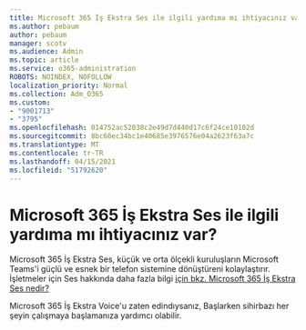```yaml
---
title: Microsoft 365 İş Ekstra Ses ile ilgili yardıma mı ihtiyacınız var?
ms.author: pebaum
author: pebaum
manager: scotv
ms.audience: Admin
ms.topic: article
ms.service: o365-administration
ROBOTS: NOINDEX, NOFOLLOW
localization_priority: Normal
ms.collection: Adm_O365
ms.custom:
- "9001713"
- "3795"
ms.openlocfilehash: 014752ac52038c2e49d7d440d17c6f24ce10102d
ms.sourcegitcommit: 8bc60ec34bc1e40685e3976576e04a2623f63a7c
ms.translationtype: MT
ms.contentlocale: tr-TR
ms.lasthandoff: 04/15/2021
ms.locfileid: "51792620"
---
```

# <a name="need-help-with-microsoft-365-business-premium-voice"></a>Microsoft 365 İş Ekstra Ses ile ilgili yardıma mı ihtiyacınız var?

Microsoft 365 İş Ekstra Ses, küçük ve orta ölçekli kuruluşların Microsoft Teams'i güçlü ve esnek bir telefon sistemine dönüştüreni kolaylaştırır. İşletmeler için Ses hakkında daha fazla bilgi [için bkz. Microsoft 365 İş Ekstra Ses nedir?](https://docs.microsoft.com/microsoftteams/business-voice/whats-business-voice)

Microsoft 365 İş Ekstra Voice'u zaten [](https://docs.microsoft.com/microsoftteams/business-voice/use-getting-started-wizard) edindıysanız, Başlarken sihirbazı her şeyin çalışmaya başlamanıza yardımcı olabilir. 
